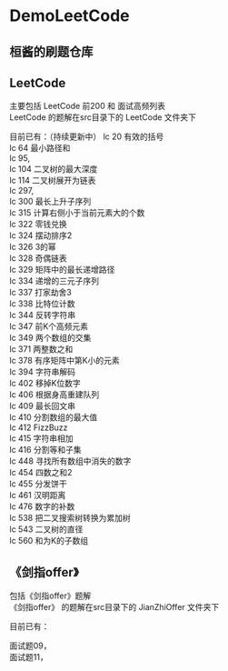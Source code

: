 # DemoLeetCode
## 桓酱的刷题仓库

## LeetCode
主要包括 LeetCode 前200 和 面试高频列表  
LeetCode 的题解在src目录下的 LeetCode 文件夹下  

目前已有：（持续更新中） 
lc 20 有效的括号   
lc 64 最小路径和  
lc 95,  
lc 104 二叉树的最大深度  
lc 114 二叉树展开为链表  
lc 297,   
lc 300 最长上升子序列  
lc 315 计算右侧小于当前元素大的个数  
lc 322 零钱兑换  
lc 324 摆动排序2  
lc 326 3的幂  
lc 328 奇偶链表  
lc 329 矩阵中的最长递增路径  
lc 334 递增的三元子序列  
lc 337 打家劫舍3  
lc 338 比特位计数  
lc 344 反转字符串  
lc 347 前K个高频元素  
lc 349 两个数组的交集  
lc 371 两整数之和  
lc 378 有序矩阵中第K小的元素  
lc 394 字符串解码  
lc 402 移掉K位数字  
lc 406 根据身高重建队列  
lc 409 最长回文串  
lc 410 分割数组的最大值  
lc 412 FizzBuzz  
lc 415 字符串相加  
lc 416 分割等和子集  
lc 448 寻找所有数组中消失的数字  
lc 454 四数之和2  
lc 455 分发饼干  
lc 461 汉明距离  
lc 476 数字的补数  
lc 538 把二叉搜索树转换为累加树  
lc 543 二叉树的直径  
lc 560 和为K的子数组  




## 《剑指offer》
包括《剑指offer》题解  
《剑指offer》 的题解在src目录下的 JianZhiOffer 文件夹下

目前已有：
 
 面试题09，  
 面试题11，
 

